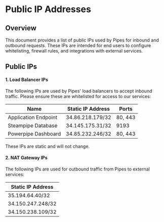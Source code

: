 # Public IP Addresses

## **Overview**
This document provides a list of public IPs used by Pipes for inbound and outbound requests. These IPs are intended for end users to configure whitelisting, firewall rules, and integrations with external services.

## **Public IPs**
#### **1. Load Balancer IPs**
The following IPs are used by Pipes' load balancers to accept inbound traffic. Please ensure these are whitelisted for access to our services:

| **Name**                     | **Static IP Address**     | **Ports**     |
|------------------------------|---------------------------|---------------|
| Application Endpoint         | 34.86.218.179/32          | 80, 443       |
| Steampipe Database           | 34.145.175.31/32          | 9193          |
| Powerpipe Dashboard          | 34.85.232.246/32          | 80, 443       |

These IPs are static and will not change.

#### **2. NAT Gateway IPs**
The following IPs are used for outbound traffic from Pipes to external services:

| **Static IP Address**     |
|---------------------------|
| 35.194.64.40/32           |
| 34.150.247.248/32         |
| 34.150.238.109/32         |